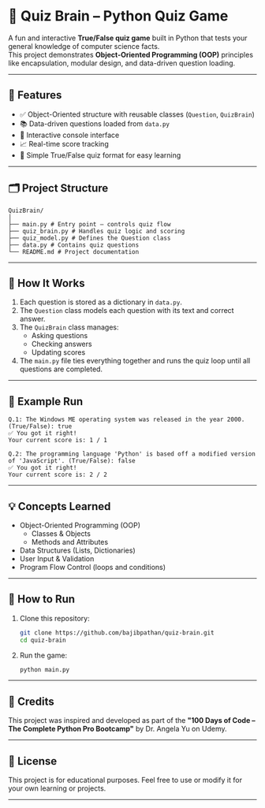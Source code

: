 # 🧠 Quiz Brain – Python Quiz Game

A fun and interactive **True/False quiz game** built in Python that tests your general knowledge of computer science facts.  
This project demonstrates **Object-Oriented Programming (OOP)** principles like encapsulation, modular design, and data-driven question loading.

---

## 🚀 Features

- ✅ Object-Oriented structure with reusable classes (`Question`, `QuizBrain`)
- 📚 Data-driven questions loaded from `data.py`
- 🧩 Interactive console interface
- 📈 Real-time score tracking
- 🧠 Simple True/False quiz format for easy learning

---

## 🗂️ Project Structure

```
QuizBrain/
│
├── main.py # Entry point – controls quiz flow
├── quiz_brain.py # Handles quiz logic and scoring
├── quiz_model.py # Defines the Question class
├── data.py # Contains quiz questions
└── README.md # Project documentation
```

---

## 🧩 How It Works

1. Each question is stored as a dictionary in `data.py`.
2. The `Question` class models each question with its text and correct answer.
3. The `QuizBrain` class manages:
   - Asking questions
   - Checking answers
   - Updating scores
4. The `main.py` file ties everything together and runs the quiz loop until all questions are completed.

---

## 🧠 Example Run

```
Q.1: The Windows ME operating system was released in the year 2000. (True/False): true
✅ You got it right!
Your current score is: 1 / 1

Q.2: The programming language 'Python' is based off a modified version of 'JavaScript'. (True/False): false
✅ You got it right!
Your current score is: 2 / 2

```

---

## 💡 Concepts Learned

- Object-Oriented Programming (OOP)
  - Classes & Objects
  - Methods and Attributes
- Data Structures (Lists, Dictionaries)
- User Input & Validation
- Program Flow Control (loops and conditions)

---

## 🧭 How to Run

1. Clone this repository:
   ```bash
   git clone https://github.com/bajibpathan/quiz-brain.git
   cd quiz-brain
   ```
2. Run the game:
   ```bash
   python main.py
   ```

---

## 🙏 Credits

This project was inspired and developed as part of the **"100 Days of Code – The Complete Python Pro Bootcamp"** by Dr. Angela Yu on Udemy.

---

## 📜 License

This project is for educational purposes. Feel free to use or modify it for your own learning or projects.

---
